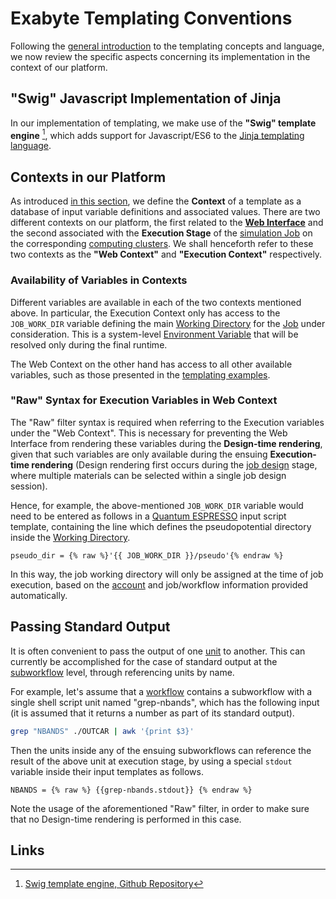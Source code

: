 # Exabyte Templating Conventions

Following the [general introduction](concept.md) to the templating concepts and language, we now review the specific aspects concerning its implementation in the context of our platform.

## "Swig" Javascript Implementation of Jinja  

In our implementation of templating, we make use of the **"Swig" template engine** [^1], which adds support for Javascript/ES6 to the [Jinja templating language](engine.md).

<!-- TODO by MM 
Add further explanantions to how Swig works and which methods it supports.
-->

## Contexts in our Platform

As introduced [in this section](engine.md#inserting-and-defining-variables), we define the **Context** of a template as a database of input variable definitions and associated values. There are two different contexts on our platform, the first related to the **[Web Interface](../../ui/overview.md)** and the second associated with the **Execution Stage** of the [simulation Job](../../jobs/overview.md) on the corresponding [computing clusters](../../infrastructure/clusters/overview.md). We shall henceforth refer to these two contexts as the **"Web Context"** and **"Execution Context"** respectively.

### Availability of Variables in Contexts

Different variables are available in each of the two contexts mentioned above. In particular, the Execution Context only has access to the `JOB_WORK_DIR` variable defining the main [Working Directory](../../jobs-cli/batch-scripts/directories.md) for the [Job](../../jobs/overview.md) under consideration. This is a system-level [Environment Variable](../../jobs-cli/batch-scripts/directives.md#environment-variables) that will be resolved only during the final runtime. 

The Web Context on the other hand has access to all other available variables, such as those presented in the [templating examples](examples.md).

### "Raw" Syntax for Execution Variables in Web Context

The "Raw" filter syntax is required when referring to the Execution variables under the "Web Context". This is necessary for preventing the Web Interface from rendering these variables during the **Design-time rendering**, given that such variables are only available during the ensuing **Execution-time rendering** (Design rendering first occurs during the [job design](../../jobs-designer/overview.md) stage, where multiple materials can be selected within a single job design session).

Hence, for example, the above-mentioned `JOB_WORK_DIR` variable would need to be entered as follows in a [Quantum ESPRESSO](../../software/modeling/quantum-espresso.md) input script template, containing the line which defines the pseudopotential directory inside the [Working Directory](../../jobs-cli/batch-scripts/directories.md).

```jinja2
pseudo_dir = {% raw %}'{{ JOB_WORK_DIR }}/pseudo'{% endraw %}
```

In this way, the job working directory will only be assigned at the time of job execution, based on the [account](../../accounts/overview.md) and job/workflow information provided automatically.

## Passing Standard Output

It is often convenient to pass the output of one [unit](../components/units.md) to another. This can currently be accomplished for the case of standard output at the [subworkflow](../components/subworkflows.md) level, through referencing units by name.

For example, let's assume that a [workflow](../overview.md) contains a subworkflow with a single shell script unit named "grep-nbands", which has the following input (it is assumed that it returns a number as part of its standard output).

```bash
grep "NBANDS" ./OUTCAR | awk '{print $3}'
```

Then the units inside any of the ensuing subworkflows can reference the result of the above unit at execution stage, by using a special `stdout` variable inside their input templates as follows.

```jinja2
NBANDS = {% raw %} {{grep-nbands.stdout}} {% endraw %} 
```

Note the usage of the aforementioned "Raw" filter, in order to make sure that no Design-time rendering is performed in this case.

## Links

[^1]: [Swig template engine, Github Repository](http://node-swig.github.io/swig-templates/)
